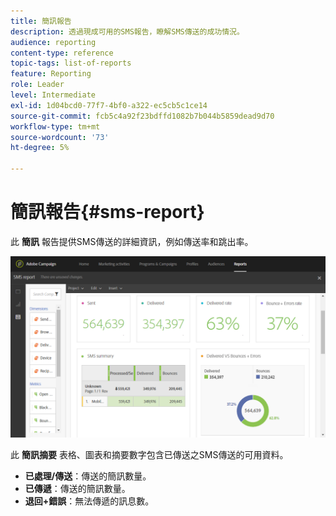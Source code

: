```yaml
---
title: 簡訊報告
description: 透過現成可用的SMS報告，瞭解SMS傳送的成功情況。
audience: reporting
content-type: reference
topic-tags: list-of-reports
feature: Reporting
role: Leader
level: Intermediate
exl-id: 1d04bcd0-77f7-4bf0-a322-ec5cb5c1ce14
source-git-commit: fcb5c4a92f23bdffd1082b7b044b5859dead9d70
workflow-type: tm+mt
source-wordcount: '73'
ht-degree: 5%

---
```


# 簡訊報告{#sms-report}

此 **簡訊** 報告提供SMS傳送的詳細資訊，例如傳送率和跳出率。

![](assets/dynamic_report_sms.png)

此 **簡訊摘要** 表格、圖表和摘要數字包含已傳送之SMS傳送的可用資料。

* **已處理/傳送**：傳送的簡訊數量。
* **已傳遞**：傳送的簡訊數量。
* **退回+錯誤**：無法傳遞的訊息數。
